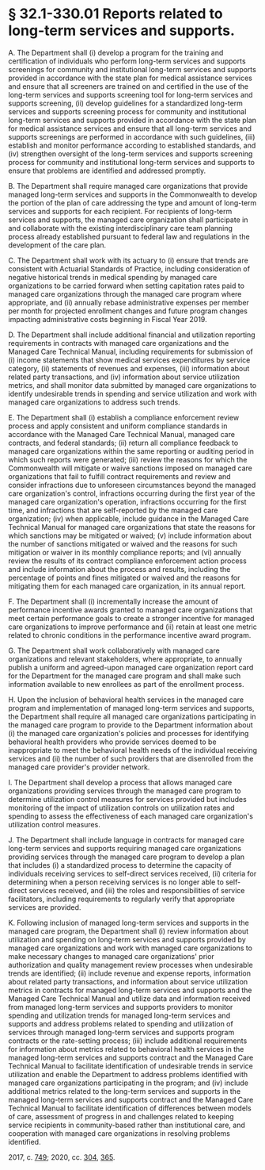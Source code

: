 # § 32.1-330.01 Reports related to long-term services and supports.

<p>A. The Department shall (i) develop a program for the training and certification of individuals who perform long-term services and supports screenings for community and institutional long-term services and supports provided in accordance with the state plan for medical assistance services and ensure that all screeners are trained on and certified in the use of the long-term services and supports screening tool for long-term services and supports screening, (ii) develop guidelines for a standardized long-term services and supports screening process for community and institutional long-term services and supports provided in accordance with the state plan for medical assistance services and ensure that all long-term services and supports screenings are performed in accordance with such guidelines, (iii) establish and monitor performance according to established standards, and (iv) strengthen oversight of the long-term services and supports screening process for community and institutional long-term services and supports to ensure that problems are identified and addressed promptly.</p><p>B. The Department shall require managed care organizations that provide managed long-term services and supports in the Commonwealth to develop the portion of the plan of care addressing the type and amount of long-term services and supports for each recipient. For recipients of long-term services and supports, the managed care organization shall participate in and collaborate with the existing interdisciplinary care team planning process already established pursuant to federal law and regulations in the development of the care plan.</p><p>C. The Department shall work with its actuary to (i) ensure that trends are consistent with Actuarial Standards of Practice, including consideration of negative historical trends in medical spending by managed care organizations to be carried forward when setting capitation rates paid to managed care organizations through the managed care program where appropriate, and (ii) annually rebase administrative expenses per member per month for projected enrollment changes and future program changes impacting administrative costs beginning in Fiscal Year 2019.</p><p>D. The Department shall include additional financial and utilization reporting requirements in contracts with managed care organizations and the Managed Care Technical Manual, including requirements for submission of (i) income statements that show medical services expenditures by service category, (ii) statements of revenues and expenses, (iii) information about related party transactions, and (iv) information about service utilization metrics, and shall monitor data submitted by managed care organizations to identify undesirable trends in spending and service utilization and work with managed care organizations to address such trends.</p><p>E. The Department shall (i) establish a compliance enforcement review process and apply consistent and uniform compliance standards in accordance with the Managed Care Technical Manual, managed care contracts, and federal standards; (ii) return all compliance feedback to managed care organizations within the same reporting or auditing period in which such reports were generated; (iii) review the reasons for which the Commonwealth will mitigate or waive sanctions imposed on managed care organizations that fail to fulfill contract requirements and review and consider infractions due to unforeseen circumstances beyond the managed care organization's control, infractions occurring during the first year of the managed care organization's operation, infractions occurring for the first time, and infractions that are self-reported by the managed care organization; (iv) when applicable, include guidance in the Managed Care Technical Manual for managed care organizations that state the reasons for which sanctions may be mitigated or waived; (v) include information about the number of sanctions mitigated or waived and the reasons for such mitigation or waiver in its monthly compliance reports; and (vi) annually review the results of its contract compliance enforcement action process and include information about the process and results, including the percentage of points and fines mitigated or waived and the reasons for mitigating them for each managed care organization, in its annual report.</p><p>F. The Department shall (i) incrementally increase the amount of performance incentive awards granted to managed care organizations that meet certain performance goals to create a stronger incentive for managed care organizations to improve performance and (ii) retain at least one metric related to chronic conditions in the performance incentive award program.</p><p>G. The Department shall work collaboratively with managed care organizations and relevant stakeholders, where appropriate, to annually publish a uniform and agreed-upon managed care organization report card for the Department for the managed care program and shall make such information available to new enrollees as part of the enrollment process.</p><p>H. Upon the inclusion of behavioral health services in the managed care program and implementation of managed long-term services and supports, the Department shall require all managed care organizations participating in the managed care program to provide to the Department information about (i) the managed care organization's policies and processes for identifying behavioral health providers who provide services deemed to be inappropriate to meet the behavioral health needs of the individual receiving services and (ii) the number of such providers that are disenrolled from the managed care provider's provider network.</p><p>I. The Department shall develop a process that allows managed care organizations providing services through the managed care program to determine utilization control measures for services provided but includes monitoring of the impact of utilization controls on utilization rates and spending to assess the effectiveness of each managed care organization's utilization control measures.</p><p>J. The Department shall include language in contracts for managed care long-term services and supports requiring managed care organizations providing services through the managed care program to develop a plan that includes (i) a standardized process to determine the capacity of individuals receiving services to self-direct services received, (ii) criteria for determining when a person receiving services is no longer able to self-direct services received, and (iii) the roles and responsibilities of service facilitators, including requirements to regularly verify that appropriate services are provided.</p><p>K. Following inclusion of managed long-term services and supports in the managed care program, the Department shall (i) review information about utilization and spending on long-term services and supports provided by managed care organizations and work with managed care organizations to make necessary changes to managed care organizations' prior authorization and quality management review processes when undesirable trends are identified; (ii) include revenue and expense reports, information about related party transactions, and information about service utilization metrics in contracts for managed long-term services and supports and the Managed Care Technical Manual and utilize data and information received from managed long-term services and supports providers to monitor spending and utilization trends for managed long-term services and supports and address problems related to spending and utilization of services through managed long-term services and supports program contracts or the rate-setting process; (iii) include additional requirements for information about metrics related to behavioral health services in the managed long-term services and supports contract and the Managed Care Technical Manual to facilitate identification of undesirable trends in service utilization and enable the Department to address problems identified with managed care organizations participating in the program; and (iv) include additional metrics related to the long-term services and supports in the managed long-term services and supports contract and the Managed Care Technical Manual to facilitate identification of differences between models of care, assessment of progress in and challenges related to keeping service recipients in community-based rather than institutional care, and cooperation with managed care organizations in resolving problems identified.</p><p>2017, c. <a href='http://lis.virginia.gov/cgi-bin/legp604.exe?171+ful+CHAP0749'>749</a>; 2020, cc. <a href='http://lis.virginia.gov/cgi-bin/legp604.exe?201+ful+CHAP0304'>304</a>, <a href='http://lis.virginia.gov/cgi-bin/legp604.exe?201+ful+CHAP0365'>365</a>.</p>